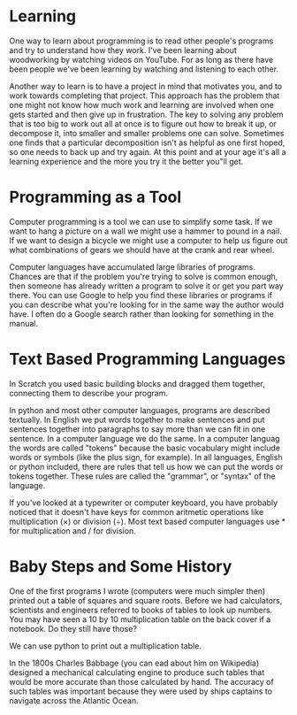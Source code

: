 # Learning

One way to learn about programming is to read other people's programs
and try to understand how they work.  I've been learning about
woodworking by watching videos on YouTube.  For as long as there have
been people we've been learning by watching and listening to each
other.

Another way to learn is to have a project in mind that motivates you,
and to work towards completing that project.  This approach has the
problem that one might not know how much work and learning are
involved when one gets started and then give up in frustration.  The
key to solving any problem that is too big to work out all at once is
to figure out how to break it up, or decompose it, into smaller and
smaller problems one can solve.  Sometimes one finds that a particular
decomposition isn't as helpful as one first hoped, so one needs to
back up and try again.  At this point and at your age it's all a
learning experience and the more you try it the better you"ll get.

# Programming as a Tool

Computer programming is a tool we can use to simplify some task.  If
we want to hang a picture on a wall we might use a hammer to pound in
a nail.  If we want to design a bicycle we might use a computer to
help us figure out what combinations of gears we should have at the
crank and rear wheel.

Computer languages have accumulated large libraries of programs.
Chances are that if the problem you're trying to solve is common
enough, then someone has already written a program to solve it or get
you part way there.  You can use Google to help you find these
libraries or programs if you can describe what you're looking for in
the same way the author would have.  I often do a Google search rather
than looking for something in the manual.

# Text Based Programming Languages

In Scratch you used basic building blocks and dragged them together,
connecting them to describe your program.

In python and most other computer languages, programs are described
textually.  In English we put words together to make sentences and put
sentences together into paragraphs to say more than we can fit in one
sentence.  In a computer language we do the same.  In a computer
languag the words are called "tokens" because the basic vocabulary
might include words or symbols (like the plus sign, for example).  In
all languages, English or python included, there are rules that tell
us how we can put the words or tokens together.  These rules are
called the "grammar", or "syntax" of the language.

If you've looked at a typewriter or computer keyboard, you have
probably noticed that it doesn't have keys for common aritmetic
operations like multiplication (×) or division (÷).  Most text based
computer languages use * for multiplication and / for division.


# Baby Steps and Some History

One of the first programs I wrote (computers were much simpler then)
printed out a table of squares and square roots.  Before we had
calculators, scientists and engineers referred to books of tables to
look up numbers.  You may have seen a 10 by 10 multiplication table on
the back cover if a notebook.  Do they still have those?

We can use python to print out a multiplication table.

In the 1800s Charles Babbage (you can ead about him on Wikipedia)
designed a mechanical calculating engine to produce such tables that
would be more accurate than those calculated by hand.  The accuracy of
such tables was important because they were used by ships captains to
navigate across the Atlantic Ocean.
